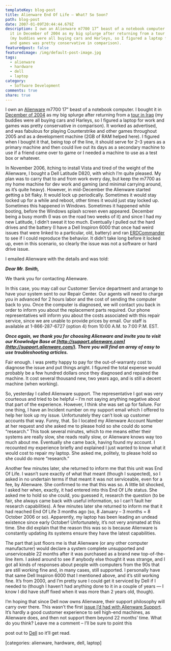 ```yaml
---
templateKey: blog-post
title: Alienware End Of Life – What? So Soon?
path: blog-post
date: 2007-01-09T20:44:44.679Z
description: I own an Alienware m7700 17” beast of a notebook computer. I bought
  it in December of 2004 as my big splurge after returning from a tour in Iraq
  (my buddies were all buying cars and Harleys, so I figured a laptop for work
  and games was pretty conservative in comparison).
featuredpost: false
featuredimage: /img/default-post-image.jpg
tags:
  - alienware
  - hardware
  - dell
  - laptop
category:
  - Software Development
comments: true
share: true
---
```

<!--StartFragment-->

I own an [Alienware](http://alienware.com/) m7700 17” beast of a notebook computer. I bought it in [December of 2004](http://ardalis.com/blogs/ssmith/archive/2005/01/25/1825.aspx) as my big splurge after returning from a [tour in Iraq](http://armyadvice.org/blogs/armysteve) (my buddies were all buying cars and Harleys, so I figured a laptop for work and games was pretty conservative in comparison). It worked as advertised, and was fabulous for playing Counterstrike and other games throughout 2005 and as a development machine (2GB of RAM helped here). I figured when I bought it that, being top of the line, it should serve for 2–3 years as a primary machine and then could live out its days as a secondary machine to use if a friend came over to game or I needed a machine to use as a test box or whatever.

In November 2006, itching to install Vista and tired of the weight of the Alienware, I bought a Dell Latitude D820, with which I’m quite pleased. My plan was to carry that to and from work every day, but keep the m7700 as my home machine for dev work and gaming (and minimal carrying around, as it’s quite heavy). However, in mid-December the Alienware started getting a bit flaky. It would lock up periodically. Sometimes it would stay locked up for a while and reboot, other times it would just stay locked up. Sometimes this happened in Windows. Sometimes it happened while booting, before the Windows splash screen even appeared. December being a busy month (I was on the road two weeks of it) and since I had my new Latitude, I didn’t sweat it too much. Eventually I pulled out the hard drives and the battery (I have a Dell Inspiron 6000 that once had weird issues that were linked to a particular, old, battery) and ran [ERDCommander](http://www.winternals.com/Products/AdministratorsPak/Default.aspx) to see if I could reproduce the behavior. It didn’t take long before it locked up, even in this scenario, so clearly the issue was not a software or hard drive issue.

I emailed Alienware with the details and was told:

***Dear Mr. Smith,***

We thank you for contacting Alienware.

In this case, you may call our Customer Service department and arrange to have your system sent to our Repair Center. Our agents will need to charge you in advanced for 2 hours labor and the cost of sending the computer back to you. Once the computer is diagnosed, we will contact you back in order to inform you about the replacement parts required. Our phone representatives will inform you about the costs associated with this repair service, since we are unable to provide prices by email. Our staff is available at 1-866-287-6727 (option 4) from 10:00 A.M. to 7:00 P.M. EST.

***Once again, we thank you for choosing Alienware and invite you to visit our Knowledge Base at [http://support.alienware.com](http://support.alienware.com/). There you will find an array of easy to use troubleshooting articles.***

Fair enough. I was pretty happy to pay for the out-of-warranty cost to diagnose the issue and put things aright. I figured the total expense would probably be a few hundred dollars once they diagnosed and repaired the machine. It cost several thousand new, two years ago, and is still a decent machine (when working).

So, yesterday I called Alienware support. The representative I got was very courteous and tried to be helpful – I’m not saying anything negative about that part of the experience. However, I think she was set up for failure. For one thing, I have an Incident number on my support email which I offered to help her look up my issue. Unfortunately they can’t look up customer accounts that way. Funny, that. So I located my Alienware Account Number at her request and she asked me to please hold so she could do some “research.” This took several minutes, which to me means either their systems are really slow, she reads really slow, or Alienware knows way too much about me. Eventually she came back, having found my account. I recounted my experience briefly and explained I just wanted to know what it would cost to repair my laptop. She asked me, politely, to please hold so she could do more “research.”

Another few minutes later, she returned to inform me that this unit was End Of Life. I wasn’t sure exactly of what that meant (though I suspected), so I asked in no undertain terms if that meant it was not serviceable, even for a fee, by Alienware. She confirmed to me that this was so. A little bit shocked, I asked her when, exactly, it had entered into this End Of Life status. She asked me to hold so she could, you guessed it, research the question (to be fair, she always came back with useful information, so I can’t fault her research capabilities). A few minutes later she returned to inform me that it had reached End Of Life 3 months ago (so, 8 January – 3 months = 8 October 2006 or so). Apparently, my laptop has been leading an undead existence since early October! Unfortunately, it’s not very animated at this time. She did explain that the reason this was so is because Alienware is constantly updating its systems ensure they have the latest capabilities.

The part that just floors me is that Alienware (or any other computer manufacturer) would declare a system complete unsupported and unserviceable 22 months after it was purchased as a brand new top-of-the-line item. I asked around to see if anybody else thought it was strange, and I got all kinds of responses about people with computers from the 90s that are still working fine and, in many cases, still supported. I personally have that same Dell Inspiron 6000 that I mentioned above, and it’s still working fine. It’s from 2000, and I’m pretty sure I could get it serviced by Dell if I needed to (though I haven’t had anything done to it in a couple of years — I know I did have stuff fixed when it was more than 2 years old, though).

I’m hoping that since Dell now owns Alienware, their support philosophy will carry over there. This wasn’t the first [issue I’d had with Alienware Support](http://ardalis.com/blogs/ssmith/archive/2005/10/27/AlienwareSupport.aspx). It’s hardly a good customer experience to sell high-end machines, as Alienware does, and then not support them beyond 22 months’ time. What do you think? Leave me a comment – I’ll be sure to point this

post out to [Dell](http://direct2dell.com/) so it’ll get read.

\[categories: alienware, hardware, dell, laptop]

<!--EndFragment-->